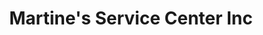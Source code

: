 ---
title: "Martine's Service Center Inc"
url: /middletown/martines-service-center-inc/
shop: Autowerkstatt
---